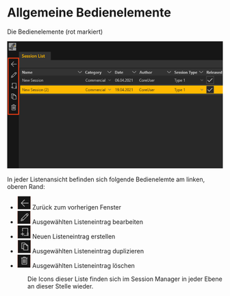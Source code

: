 # Allgemeine Bedienelemente


Die Bedienelemente (rot markiert)

![Placeholder](img/Manager/Bedienelemente.PNG)

In jeder Listenansicht befinden sich folgende Bedienelemte am linken, oberen Rand:
<ul>
<li><div><img src="img/Manager/be_arrow.png" /> Zurück zum vorherigen Fenster</div> </li>
<li><div><img src="img/Manager/be_pencil.png"/> Ausgewählten Listeneintrag bearbeiten</div></li>
<li><div><img src="img/Manager/be_new.png"/> Neuen Listeneintrag erstellen</div></li>
<li><div><img src="img/Manager/be_duplicate.png"/> Ausgewählten Listeneintrag duplizieren</div></li>
<li><div><img src="img/Manager/be_delete.png"/> Ausgewählten Listeneintrag löschen</div></li>
<ul>


Die Icons dieser Liste finden sich im Session Manager in jeder Ebene an dieser Stelle wieder.
